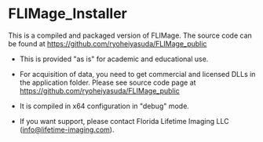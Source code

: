 # FLIMage_Installer

This is a compiled and packaged version of FLIMage. The source code can be found at https://github.com/ryoheiyasuda/FLIMage_public

* This is provided "as is" for academic and educational use.

* For acquisition of data, you need to get commercial and licensed DLLs in the application folder. Please see source code page at https://github.com/ryoheiyasuda/FLIMage_public

* It is compiled in x64 configuration in "debug" mode. 

* If you want support, please contact Florida Lifetime Imaging LLC (info@lifetime-imaging.com). 
